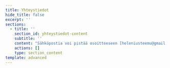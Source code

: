 ```yaml
---
title: Yhteystiedot
hide_title: false
excerpt: ''
sections:
  - title: ''
    section_id: yhteystiedot-content
    subtitle: ''
    content: "Sähköpostia voi pistää osoitteeseen [heleniusteemu@gmail.com](mailto:heleniusteemu@gmail.com)\n\nMediat, joita tulee käytettyä.\n\n[GitHub](https://github.com/Temez1)\t\t\n[LinkedIn](https://www.linkedin.com/in/teemu-helenius/)\t\t\n[Twitter](https://twitter.com/Temez1)"
    actions: []
    type: section_content
template: advanced
---
```

